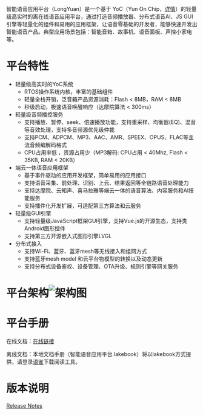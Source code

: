 智能语音应用平台（LongYuan）是一个基于 YoC（Yun On Chip，[详情](https://www.xrvm.cn/document?temp=yoc-platform-overview&slug=yocbook)）的轻量级高实时的离在线语音应用平台，通过打造音频播放器、分布式语音AI、JS GUI引擎等轻量化的组件和易用的应用框架，让语音零基础的开发者，能够快速开发出智能语音产品。典型应用场景包括：智能音箱、故事机、语音面板、声控小家电等。
# 平台特性

- 轻量级高实时的YoC系统
   - RTOS操作系统内核，丰富的基础组件
   - 轻量全栈开销，泛音箱产品资源消耗：Flash < 8MB，RAM < 8MB
   - 秒级启动，极速语音唤醒响应（达摩院算法 < 300ms）
- 轻量级音频播控服务
   - 支持播放、暂停、seek、倍速播放功能，支持重采样、均衡器(EQ)、混音等音效处理，支持多音频源优先级仲裁
   - 支持PCM、ADPCM、MP3、AAC、AMR、SPEEX、OPUS、FLAC等主流音频编解码格式
   - CPU占用率低 ，资源占用少（MP3解码: CPU占用 < 40Mhz, Flash < 35KB, RAM < 20KB）
- 端云一体语音应用框架 
   - 基于事件驱动的应用开发框架，简单易用的应用接口
   - 支持语音采集、前处理、识别、上云、结果返回等全链路语音处理能力
   - 支持达摩院、云知声、喜马拉雅等端云一体的语音算法、内容服务和AI技能服务
   - 支持插件化开发扩展，可适配第三方算法和云服务
- 轻量级GUI引擎 
   - 支持轻量级JavaScript框架GUI引擎，支持Vue.js的开源生态，支持类Android图形控件
   - 支持第三方开源嵌入式图形引擎LVGL
- 分布式接入 
   - 支持Wi-Fi、蓝牙、蓝牙mesh等无线接入和组网方式
   - 支持蓝牙mesh model 和云平台物模型的转换以及动态更新
   - 支持分布式设备鉴权、设备管理、OTA升级、规则引擎等网关服务

# 平台架构![架构图](resource/architecture.png) 



# 平台手册

在线文档：[在线链接](https://www.xrvm.cn/document?temp=introduction-to-longyuan-intelligent-speech-application-platform&slug=longyuan)

离线文档：本地文档手册（智能语音应用平台.lakebook）将以lakebook方式提供，请登录[语雀](https://www.yuque.com/download)下载阅读工具。



# 版本说明

[Release Notes](https://www.xrvm.cn/document?temp=version-description&slug=longyuan)

